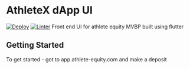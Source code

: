 # AthleteX dApp UI

[![Deploy](https://github.com/SportsToken/ax_dapp/actions/workflows/deploy.yml/badge.svg?branch=main)](https://github.com/SportsToken/ax_dapp/actions/workflows/deploy.yml)
[![Linter](https://github.com/SportsToken/ax_dapp/actions/workflows/linter.yml/badge.svg?branch=main)](https://github.com/SportsToken/ax_dapp/actions/workflows/linter.yml)
Front end UI for athlete equity MVBP built using flutter

## Getting Started

To get started - got to app.athlete-equity.com and make a deposit



<!-- Mnenomic -->
<!-- web lady wheat index recipe chunk urge boost hungry critic language crossnote: this mnemonic is not secure; don't use it on a public blockchain.
 -->
